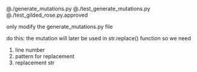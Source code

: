 @./generate_mutations.py
@./test_generate_mutations.py
@./test_gilded_rose.py.approved


only modify the generate_mutations.py file

do this:
the mutation will later be used in str.replace() function
so we need
1. line number
2. pattern for replacement
3. replacement str
